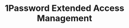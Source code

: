 ---
description: Secure every sign-in for every app on every device.
link: https://1password.com/unplugged
shortname: 1password.com-lup
title: 1Password Extended Access Management
---